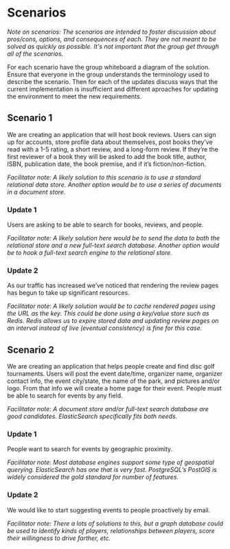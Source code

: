 # Scenarios

_Note on scenarios: The scenarios are intended to foster discussion about
pros/cons, options, and consequences of each. They are not meant to be solved
as quickly as possible. It's not important that the group get through all of
the scenarios._

For each scenario have the group whiteboard a diagram of the solution. Ensure
that everyone in the group understands the terminology used to describe the
scenario. Then for each of the updates discuss ways that the current
implementation is insufficient and different aproaches for updating the
environment to meet the new requirements.

## Scenario 1

We are creating an application that will host book reviews. Users can sign up
for accounts, store profile data about themselves, post books they’ve read with
a 1-5 rating, a short review, and a long-form review. If they’re the first
reviewer of a book they will be asked to add the book title, author, ISBN,
publication date, the book premise, and if it’s fiction/non-fiction.

_Facilitator note: A likely solution to this scenario is to use a standard
relational data store. Another option would be to use a series of documents in
a document store._

### Update 1

Users are asking to be able to search for books, reviews, and people.

_Facilitator note: A likely solution here would be to send the data to both
the relational store and a new full-text search database. Another option would
be to hook a full-text search engine to the relational store._

### Update 2

As our traffic has increased we’ve noticed that rendering the review pages has
begun to take up significant resources.

_Facilitator note: A likely solution would be to cache rendered pages using the
URL as the key. This could be done using a key/value store such as Redis. Redis
allows us to expire stored data and updating review pages on an interval
instead of live (eventual consistency) is fine for this case._

## Scenario 2

We are creating an application that helps people create and find disc golf
tournaments. Users will post the event date/time, organizer name, organizer
contact info, the event city/state, the name of the park, and pictures and/or
logo. From that info we will create a home page for their event. People must be
able to search for events by any field.

_Facilitator note: A document store and/or full-text search database are good
candidates. ElasticSearch specifically fits both needs._

### Update 1

People want to search for events by geographic proximity.

_Facilitator note: Most database engines support some type of geospatial
querying. ElasticSearch has one that is very fast. PostgreSQL’s PostGIS is
widely considered the gold standard for number of features._

### Update 2

We would like to start suggesting events to people proactively by email.

_Facilitator note: There a lots of solutions to this, but a graph database
could be used to identify kinds of players, relationships between players,
score their willingness to drive farther, etc._
